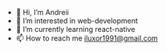 - 👋 Hi, I’m Andreii
- 👀 I’m interested in web-development
- 🌱 I’m currently learning react-native
- 📫 How to reach me iluxor1991@gmail.com

<!---
lastofpudge/lastofpudge is a ✨ special ✨ repository because its `README.md` (this file) appears on your GitHub profile.
You can click the Preview link to take a look at your changes.
--->
